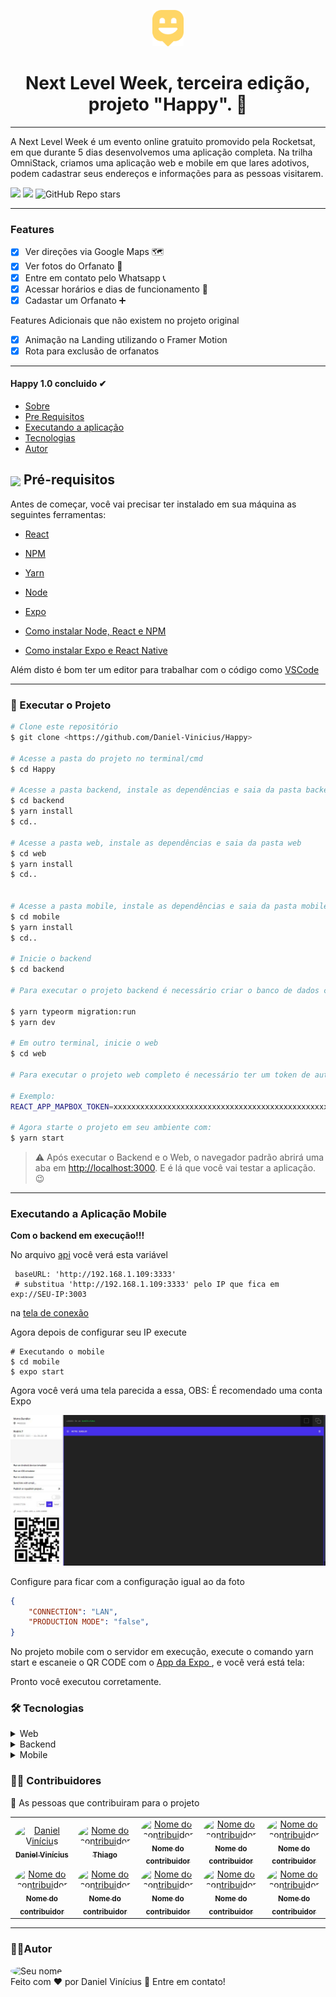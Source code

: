 <p align="center">
      <img id="imagem" title="#Projeto" src="https://github.com/Daniel-Vinicius/Happy/blob/main/.github/Imagem.png" width="10%" alt="Happy Logo"/>
</p>

<h1 align="center">Next Level Week, terceira edição, projeto "Happy". 🥳</h1>

---

 <p id="sobre">
A Next Level Week é um evento online gratuito promovido pela Rocketsat, em que durante 5 dias desenvolvemos uma aplicação completa. Na trilha OmniStack, criamos uma aplicação web e mobile em que lares adotivos, podem cadastrar seus endereços e informações para as pessoas visitarem.
</p>


![](https://img.shields.io/badge/license-MIT-green)
![](https://img.shields.io/badge/languege-Portuguese-yellow)
![GitHub Repo stars](https://img.shields.io/github/stars/Daniel-Vinicius/Happy?style=social)

---

### Features 
- [x] Ver direções via Google Maps 🗺
- [x] Ver fotos do Orfanato 📱
- [x] Entre em contato pelo Whatsapp 📞
- [x] Acessar horários e dias de funcionamento 📅
- [x] Cadastar um Orfanato ➕

Features Adicionais que não existem no projeto original
- [x] Animação na Landing utilizando o Framer Motion
- [x] Rota para exclusão de orfanatos

---

<h4> 
	Happy 1.0 concluido ✔
</h4>


<!--ts-->
* [Sobre](#sobre) 
* [Pre Requisitos](#pre-requisitos)
* [Executando a aplicação](#rodando)
* [Tecnologias](#tecnologias)
* [Autor](#autor)
 <!--te-->

<h2> 
<img src="https://i.dlpng.com/static/png/6577858_preview.png" width="50px" align="center"/>
Pré-requisitos <a id="pre-requisitos"></a>
</h2> 
Antes de começar, você vai precisar ter instalado em sua máquina as seguintes ferramentas:

<!--ts-->
 * <a target="_blank" href="https://reactjs.org">React</a> 
 * <a target="_blank" href="https://npmjs.com/">NPM</a> 
 * <a target="_blank" href="https://yarnpkg.com/">Yarn</a> 
 * <a target="_blank" href="https://nodejs.org/pt-br/">Node</a> 
 * <a target="_blank" href="https://docs.expo.io/">Expo</a> 
 
 * <a target="_blank" href="https://www.devmedia.com.br/como-instalar-o-node-js-npm-e-o-react-no-windows/40329"> Como instalar Node, React e NPM</a>	
 * <a target="_blank" href="https://www.devmedia.com.br/primeiro-app-com-react-native/40737"> Como instalar Expo e React Native</a>
 <!--te-->

Além disto é bom ter um editor para trabalhar com o código como [VSCode](https://code.visualstudio.com/)


---
<h3 id='rodando'> 📀 Executar o Projeto </h3>

```bash
# Clone este repositório
$ git clone <https://github.com/Daniel-Vinicius/Happy>

# Acesse a pasta do projeto no terminal/cmd
$ cd Happy

# Acesse a pasta backend, instale as dependências e saia da pasta backend
$ cd backend
$ yarn install
$ cd..

# Acesse a pasta web, instale as dependências e saia da pasta web
$ cd web
$ yarn install
$ cd..


# Acesse a pasta mobile, instale as dependências e saia da pasta mobile
$ cd mobile
$ yarn install
$ cd..

# Inicie o backend
$ cd backend

# Para executar o projeto backend é necessário criar o banco de dados com todas as tabelas utilizadas, para isso execute o comando:

$ yarn typeorm migration:run
$ yarn dev

# Em outro terminal, inicie o web
$ cd web

# Para executar o projeto web completo é necessário ter um token de autenticação da API do Mapbox. Acesse sua conta no site e crie um token para ser utilizado no projeto. Com o token em mãos, crie um arquivo .env e coloque seu token como valor da chave REACT_APP_MAPBOX_TOKEN.

# Exemplo:
REACT_APP_MAPBOX_TOKEN=xxxxxxxxxxxxxxxxxxxxxxxxxxxxxxxxxxxxxxxxxxxxxxxxxxxx

# Agora starte o projeto em seu ambiente com:
$ yarn start
```

> ⚠️ Após executar o Backend e o Web, o navegador padrão abrirá uma aba em <http://localhost:3000>. E é lá que você vai testar a aplicação. 😉
---

### **Executando a Aplicação Mobile**
**Com o backend em execução!!!**

No arquivo <a href='https://github.com/Daniel-Vinicius/Happy/blob/main/mobile/src/services/api.ts'>api</a> você verá esta variável
```
 baseURL: 'http://192.168.1.109:3333'
 # substitua 'http://192.168.1.109:3333' pelo IP que fica em exp://SEU-IP:3003
 ```

 na <a href='https://github.com/Daniel-Vinicius/Proffy/blob/master/github/mobile-connection.JPG'>tela de conexão</a>

Agora depois de configurar seu IP execute

````
# Executando o mobile
$ cd mobile
$ expo start
````

Agora você verá uma tela parecida a essa, 
OBS: É recomendado uma conta Expo

<img alt="Conexão" src="https://github.com/Daniel-Vinicius/Proffy/blob/master/github/mobile-connection.JPG">

Configure para ficar com a configuração igual ao da foto

```json
{
    "CONNECTION": "LAN",
    "PRODUCTION MODE": "false",    
}
```

No projeto mobile com o servidor em execução,
execute o comando yarn start e escaneie o QR CODE com o <a href="https://play.google.com/store/apps/details?id=host.exp.exponent&hl=pt_BR">App da Expo </a>, e você verá está tela:


Pronto você executou corretamente.

### 🛠 Tecnologias <a id='tecnologias'></a>

  <details>
  <summary>Web</summary>
	
  - [React](https://reactjs.org/)
  - [Typescript](https://www.typescriptlang.org/)
  - [Leaflet](https://leafletjs.com/)
  - [React Leaflet](https://react-leaflet.js.org/)
  - [Open Street Map](https://www.openstreetmap.org/) ou [Mapbox](https://www.mapbox.com/)
  - [Framer Motion](https://www.framer.com/motion/)
  
  </details>

  <details>
  <summary>Backend</summary>
	
  - [Nodejs](https://nodejs.org/en/)
  - [Express](https://expressjs.com/) 
  - [Typeorm](https://typeorm.io/)
  - [Multer](https://github.com/expressjs/multer)
  - [Yup](https://github.com/jquense/yup)
  
  </details>
  
  <details>
  <summary>Mobile</summary>
	
-   [React Native](https://reactnative.dev/)
-   [Expo](https://expo.io/learn)
-   [@expo/vector-icons](https://docs.expo.io/guides/icons/)
-   [expo-image-picker](https://docs.expo.io/tutorial/image-picker/#installing-expo-image-picker)
-   [Styled Components](https://styled-components.com/)
-   [Typescript](https://www.typescriptlang.org/)
-   [React Navigation](https://reactnavigation.org/)
-   [Axios](https://www.npmjs.com/package/axios)
-   [Expo Google Fonts](https://github.com/expo/google-fonts)
-   [React-native-maps](https://github.com/expo/react-native-appearance)
-   [Prettier](https://prettier.io/)
-   [VS Code](https://code.visualstudio.com/)

</details>


### 👨‍💻 Contribuidores <a id="contribuidores"> </a>

💜 As pessoas que contribuiram para o projeto

<table>

<tr>  

<td  align="center">
<a  href="https://github.com/Daniel-Vinicius">
<img  style="border-radius: 50%;"  src="https://avatars3.githubusercontent.com/u/66279500?s=460&u=2978b74f2bfcfec553cdd62c2cf15a0eca6652a3&v=4"
width="100px;"  alt="Daniel Vinícius"/>
<br />
<sub><b>Daniel Vinícius</b></sub>
</a> <br />
</td>

  

<td  align="center">
<a  href="https://github.com/pgThiago">
<img  style="border-radius: 50%;"  src="https://avatars0.githubusercontent.com/u/48173784?s=460&u=470bec2e5deab6f808308e7230c1c52b59579c41&v=4"
width="100px;"  alt="Nome do contribuidor"/>
<br />
<sub><b>Thiago</b></sub>
</a> <br />
</td>

<td  align="center">
<a  href="https://github.com">
<img  style="border-radius: 50%;"  src="https://avatars1.githubusercontent.com/u/71185268?s=460&v=4"
width="100px;"  alt="Nome do contribuidor"/>
<br />
<sub><b>Nome do contribuidor</b></sub>
</a> <br />
</td>

  

<td  align="center">
<a  href="https://github.com">
<img  style="border-radius: 50%;"  src="https://avatars1.githubusercontent.com/u/71185268?s=460&v=4"
width="100px;"  alt="Nome do contribuidor"/>
<br />
<sub><b>Nome do contribuidor</b></sub>
</a> <br />
</td>

  
  

<td  align="center">
<a  href="https://github.com">
<img  style="border-radius: 50%;"  src="https://avatars1.githubusercontent.com/u/71185268?s=460&v=4"
width="100px;"  alt="Nome do contribuidor"/>
<br />
<sub><b>Nome do contribuidor</b></sub>
</a> <br />
</td>

</tr>  

<tr>  

<td  align="center">
<a  href="https://github.com">
<img  style="border-radius: 50%;"  src="https://avatars1.githubusercontent.com/u/71185268?s=460&v=4"
width="100px;"  alt="Nome do contribuidor"/>
<br />
<sub><b>Nome do contribuidor</b></sub>
</a> <br />
</td>

  

<td  align="center">
<a  href="https://github.com">
<img  style="border-radius: 50%;"  src="https://avatars1.githubusercontent.com/u/71185268?s=460&v=4"
width="100px;"  alt="Nome do contribuidor"/>
<br />
<sub><b>Nome do contribuidor</b></sub>
</a> <br />
</td>

<td  align="center">
<a  href="https://github.com">
<img  style="border-radius: 50%;"  src="https://avatars1.githubusercontent.com/u/71185268?s=460&v=4"
width="100px;"  alt="Nome do contribuidor"/>
<br />
<sub><b>Nome do contribuidor</b></sub>
</a> <br />
</td>

  

<td  align="center">
<a  href="https://github.com">
<img  style="border-radius: 50%;"  src="https://avatars1.githubusercontent.com/u/71185268?s=460&v=4"
width="100px;"  alt="Nome do contribuidor"/>
<br />
<sub><b>Nome do contribuidor</b></sub>
</a> <br />
</td>

  
  

<td  align="center">
<a  href="https://github.com">
<img  style="border-radius: 50%;"  src="https://avatars1.githubusercontent.com/u/71185268?s=460&v=4"
width="100px;"  alt="Nome do contribuidor"/>
<br />
<sub><b>Nome do contribuidor</b></sub>
</a> <br />
</td>

</tr>

</table>

---

### 👨‍💻Autor <a id="autor"> </a>

<a href="https://github.com/Daniel-Vinicius" style="text-decoration: none;">
<img style="border-radius: 70%;" src="https://avatars0.githubusercontent.com/u/66279500?s=460&u=03d962bd1fda436ca49d4bbfbf2f30bdd566221d&v=4" width="100px;"  alt="Seu nome"/>

<br />
<span> Feito com ❤️ por Daniel Vinícius 👋 Entre em contato! </span> 
</a> 
